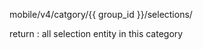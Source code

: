 mobile/v4/catgory/{{ group_id }}/selections/  

return :   all selection entity in this category 



